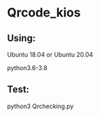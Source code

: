 # Qrcode_kios
## Using:
Ubuntu 18.04 or Ubuntu 20.04

python3.6-3.8

## Test:
python3  Qrchecking.py

